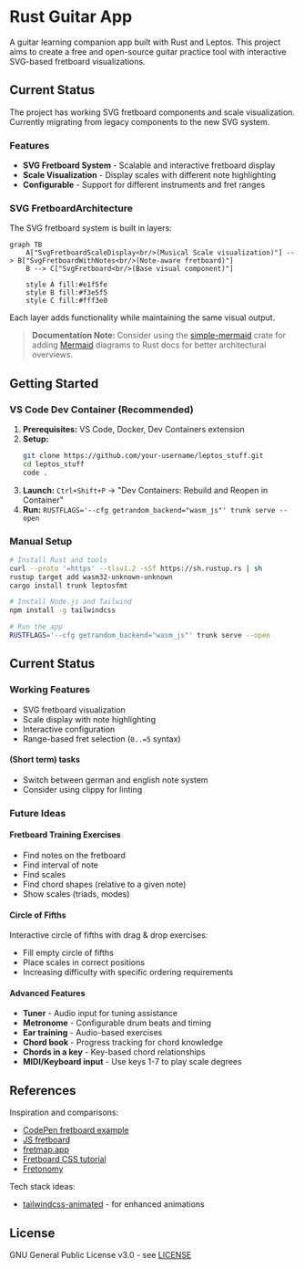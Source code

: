 # Rust Guitar App

A guitar learning companion app built with Rust and Leptos. This project aims to create a free and open-source guitar practice tool with interactive SVG-based fretboard visualizations.

## Current Status

The project has working SVG fretboard components and scale visualization. Currently migrating from legacy components to the new SVG system.

### Features

- **SVG Fretboard System** - Scalable and interactive fretboard display
- **Scale Visualization** - Display scales with different note highlighting  
- **Configurable** - Support for different instruments and fret ranges

### SVG FretboardArchitecture

The SVG fretboard system is built in layers:

```mermaid
graph TB
    A["SvgFretboardScaleDisplay<br/>(Musical Scale visualization)"] --> B["SvgFretboardWithNotes<br/>(Note-aware fretboard)"]
    B --> C["SvgFretboard<br/>(Base visual component)"]
    
    style A fill:#e1f5fe
    style B fill:#f3e5f5  
    style C fill:#fff3e0
```

Each layer adds functionality while maintaining the same visual output.

> **Documentation Note:** Consider using the [simple-mermaid](https://docs.rs/simple-mermaid/latest/simple_mermaid/) crate for adding [Mermaid](https://mermaid-js.github.io/mermaid/#/) diagrams to Rust docs for better architectural overviews.

## Getting Started

### VS Code Dev Container (Recommended)

1. **Prerequisites:** VS Code, Docker, Dev Containers extension
2. **Setup:** 
   ```bash
   git clone https://github.com/your-username/leptos_stuff.git
   cd leptos_stuff
   code .
   ```
3. **Launch:** `Ctrl+Shift+P` → "Dev Containers: Rebuild and Reopen in Container"
4. **Run:** `RUSTFLAGS='--cfg getrandom_backend="wasm_js"' trunk serve --open`

### Manual Setup

```bash
# Install Rust and tools
curl --proto '=https' --tlsv1.2 -sSf https://sh.rustup.rs | sh
rustup target add wasm32-unknown-unknown
cargo install trunk leptosfmt

# Install Node.js and Tailwind
npm install -g tailwindcss

# Run the app
RUSTFLAGS='--cfg getrandom_backend="wasm_js"' trunk serve --open
```

## Current Status

### Working Features
- SVG fretboard visualization
- Scale display with note highlighting
- Interactive configuration  
- Range-based fret selection (`0..=5` syntax)



#### (Short term) tasks

- Switch between german and english note system
- Consider using clippy for linting

### Future Ideas

#### Fretboard Training Exercises
- Find notes on the fretboard
- Find interval of note
- Find scales
- Find chord shapes (relative to a given note)
- Show scales (triads, modes)

#### Circle of Fifths
Interactive circle of fifths with drag & drop exercises:
- Fill empty circle of fifths
- Place scales in correct positions
- Increasing difficulty with specific ordering requirements

#### Advanced Features
- **Tuner** - Audio input for tuning assistance
- **Metronome** - Configurable drum beats and timing
- **Ear training** - Audio-based exercises
- **Chord book** - Progress tracking for chord knowledge
- **Chords in a key** - Key-based chord relationships
- **MIDI/Keyboard input** - Use keys 1-7 to play scale degrees

## References

Inspiration and comparisons:
- [CodePen fretboard example](https://codepen.io/DreySkee/pen/bddpqM)
- [JS fretboard](https://github.com/metaescape/js-fretboard) 
- [fretmap.app](https://fretmap.app/)
- [Fretboard CSS tutorial](https://www.youtube.com/watch?v=C6VLedW5Dwk&list=PLXAhCH9FJ8zViqdqhsSP7iyCrVDoUGb3P&index=2)
- [Fretonomy](https://www.fretonomy.com/)

Tech stack ideas:
- [tailwindcss-animated](https://github.com/new-data-services/tailwindcss-animated) - for enhanced animations

## License

GNU General Public License v3.0 - see [LICENSE](./LICENSE)
